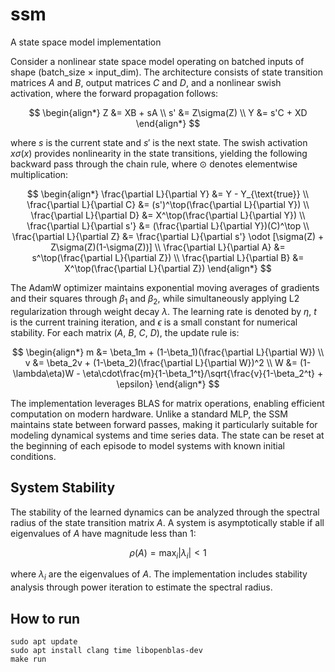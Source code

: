 # ssm
A state space model implementation

Consider a nonlinear state space model operating on batched inputs of shape (batch_size × input_dim). The architecture consists of state transition matrices $A$ and $B$, output matrices $C$ and $D$, and a nonlinear swish activation, where the forward propagation follows:

$$
\begin{align*}
Z &= XB + sA \\
s' &= Z\sigma(Z) \\
Y &= s'C + XD
\end{align*}
$$

where $s$ is the current state and $s'$ is the next state. The swish activation $x\sigma(x)$ provides nonlinearity in the state transitions, yielding the following backward pass through the chain rule, where $\odot$ denotes elementwise multiplication:

$$
\begin{align*}
\frac{\partial L}{\partial Y} &= Y - Y_{\text{true}} \\
\frac{\partial L}{\partial C} &= (s')^\top(\frac{\partial L}{\partial Y}) \\
\frac{\partial L}{\partial D} &= X^\top(\frac{\partial L}{\partial Y}) \\
\frac{\partial L}{\partial s'} &= (\frac{\partial L}{\partial Y})(C)^\top \\
\frac{\partial L}{\partial Z} &= \frac{\partial L}{\partial s'} \odot [\sigma(Z) + Z\sigma(Z)(1-\sigma(Z))] \\
\frac{\partial L}{\partial A} &= s^\top(\frac{\partial L}{\partial Z}) \\
\frac{\partial L}{\partial B} &= X^\top(\frac{\partial L}{\partial Z})
\end{align*}
$$

The AdamW optimizer maintains exponential moving averages of gradients and their squares through $\beta_1$ and $\beta_2$, while simultaneously applying L2 regularization through weight decay $\lambda$. The learning rate is denoted by $\eta$, $t$ is the current training iteration, and $\epsilon$ is a small constant for numerical stability. For each matrix ($A$, $B$, $C$, $D$), the update rule is:

$$
\begin{align*}
m &= \beta_1m + (1-\beta_1)(\frac{\partial L}{\partial W}) \\
v &= \beta_2v + (1-\beta_2)(\frac{\partial L}{\partial W})^2 \\
W &= (1-\lambda\eta)W - \eta\cdot\frac{m}{1-\beta_1^t}/\sqrt{\frac{v}{1-\beta_2^t} + \epsilon}
\end{align*}
$$

The implementation leverages BLAS for matrix operations, enabling efficient computation on modern hardware. Unlike a standard MLP, the SSM maintains state between forward passes, making it particularly suitable for modeling dynamical systems and time series data. The state can be reset at the beginning of each episode to model systems with known initial conditions.

## System Stability

The stability of the learned dynamics can be analyzed through the spectral radius of the state transition matrix $A$. A system is asymptotically stable if all eigenvalues of $A$ have magnitude less than 1:

$$
\rho(A) = \max_{i} |\lambda_i| < 1
$$

where $\lambda_i$ are the eigenvalues of $A$. The implementation includes stability analysis through power iteration to estimate the spectral radius.

## How to run
```
sudo apt update
sudo apt install clang time libopenblas-dev
make run
```